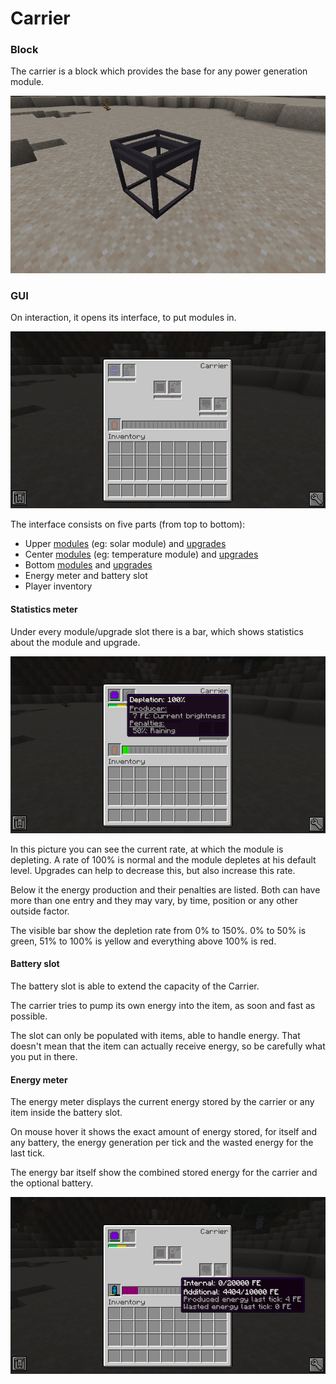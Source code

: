 # Carrier

### Block
The carrier is a block which provides the base for any power generation module.

![](carrier_block_empty.png)

### GUI
On interaction, it opens its interface, to put modules in.

![](carrier_gui_empty.png)

The interface consists on five parts (from top to bottom):
- Upper [modules](MODULES.MD) (eg: solar module) and [upgrades](UPGRADES.MD)
- Center [modules](MODULES.MD) (eg: temperature module) and [upgrades](UPGRADES.MD)
- Bottom [modules](MODULES.MD) and [upgrades](UPGRADES.MD)
- Energy meter and battery slot
- Player inventory

#### Statistics meter
Under every module/upgrade slot there is a bar, which shows statistics about the module and upgrade.

![](carrier_gui_statistics_bar.png)

In this picture you can see the current rate, at which the module is depleting.
A rate of 100% is normal and the module depletes at his default level.
Upgrades can help to decrease this, but also increase this rate.

Below it the energy production and their penalties are listed.
Both can have more than one entry and they may vary, by time, position or any other outside factor.

The visible bar show the depletion rate from 0% to 150%.
0% to 50% is green, 51% to 100% is yellow and everything above 100% is red.

#### Battery slot
The battery slot is able to extend the capacity of the Carrier.

The carrier tries to pump its own energy into the item, as soon and fast as possible.

The slot can only be populated with items, able to handle energy.
That doesn't mean that the item can actually receive energy, so be carefully what you put in there.

#### Energy meter
The energy meter displays the current energy stored by the carrier or any item inside the battery slot.

On mouse hover it shows the exact amount of energy stored, for itself and any battery, the energy generation per tick and the wasted energy for the last tick.

The energy bar itself show the combined stored energy for the carrier and the optional battery.

![](carrier_gui_energy.png)